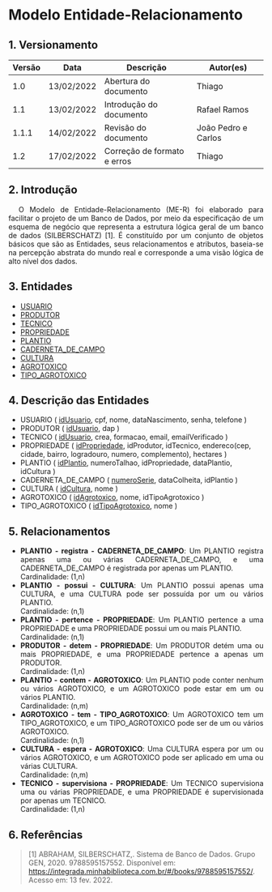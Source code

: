 # Modelo Entidade-Relacionamento

## 1. Versionamento

| Versão | Data       | Descrição               | Autor(es)    |
| ------ | ---------- | ----------------------- | ------------ |
| 1.0    | 13/02/2022 | Abertura do documento   | Thiago       |
| 1.1    | 13/02/2022 | Introdução do documento | Rafael Ramos |
| 1.1.1  | 14/02/2022 | Revisão do documento    | João Pedro e Carlos |
| 1.2    | 17/02/2022 | Correção de formato e erros    | Thiago |

## 2. Introdução

<p align="justify" style="text-indent: 20px">O Modelo de Entidade-Relacionamento (ME-R) foi elaborado para facilitar o projeto de um Banco de Dados, por meio da especificação de um esquema de negócio que representa a estrutura lógica geral de um banco de dados (SILBERSCHATZ) [1]. É constituído por um conjunto de objetos básicos que são as Entidades, seus relacionamentos e atributos, baseia-se na percepção abstrata do mundo real e corresponde a uma visão lógica de alto nível dos dados. </p>

## 3. Entidades

- [USUARIO](../../../requisitos/modelagem/lexicos#usuario)
- [PRODUTOR](../../../requisitos/modelagem/lexicos#produtor)
- [TECNICO](../../../requisitos/modelagem/lexicos#tecnico)
- [PROPRIEDADE](../../../requisitos/modelagem/lexicos#propriedade)
- [PLANTIO](../../../requisitos/modelagem/lexicos#plantio)
- [CADERNETA_DE_CAMPO](../../../requisitos/modelagem/lexicos#cardeneta_de_campo)
- [CULTURA](../../../requisitos/modelagem/lexicos#cultura)
- [AGROTOXICO](../../../requisitos/modelagem/lexicos#agrotoxico)
- [TIPO_AGROTOXICO](../../../requisitos/modelagem/lexicos#tipo_agrotoxico)

## 4. Descrição das Entidades

- USUARIO ( <span style="text-decoration: underline;">idUsuario</span>, cpf, nome, dataNascimento, senha, telefone )
- PRODUTOR ( <span style="text-decoration: underline;">idUsuario</span>, dap )
- TECNICO ( <span style="text-decoration: underline;">idUsuario</span>, crea, formacao, email, emailVerificado )
- PROPRIEDADE ( <span style="text-decoration: underline;">idPropriedade</span>, idProdutor, idTecnico, endereco(cep, cidade, bairro, logradouro, numero, complemento), hectares )
- PLANTIO ( <span style="text-decoration: underline;">idPlantio</span>, numeroTalhao, idPropriedade, dataPlantio, idCultura )
- CADERNETA_DE_CAMPO ( <span style="text-decoration: underline;">numeroSerie</span>, dataColheita, idPlantio )
- CULTURA ( <span style="text-decoration: underline;">idCultura</span>, nome )
- AGROTOXICO ( <span style="text-decoration: underline;">idAgrotoxico</span>, nome, idTipoAgrotoxico )
- TIPO_AGROTOXICO ( <span style="text-decoration: underline;">idTipoAgrotoxico</span>, nome )

## 5. Relacionamentos

<ul>
<li align="justify"><b>PLANTIO - registra - CADERNETA_DE_CAMPO</b>: Um PLANTIO registra apenas uma ou várias CADERNETA_DE_CAMPO, e uma CADERNETA_DE_CAMPO é registrada por apenas um PLANTIO. <br/>Cardinalidade: (1,n)</li>

<li align="justify"><b>PLANTIO - possui - CULTURA</b>: Um PLANTIO possui apenas uma CULTURA, e uma CULTURA pode ser
  possuída por um ou vários PLANTIO. <br/>Cardinalidade: (n,1)</li>

<li align="justify"><b>PLANTIO - pertence - PROPRIEDADE</b>: Um PLANTIO pertence a uma PROPRIEDADE e uma PROPRIEDADE
  possui um ou mais PLANTIO. <br/>Cardinalidade: (n,1)</li>

<li align="justify"><b>PRODUTOR - detem - PROPRIEDADE</b>: Um PRODUTOR detém uma ou mais PROPRIEDADE, e uma
  PROPRIEDADE pertence a apenas um PRODUTOR. <br/>Cardinalidade: (1,n)</li>

<li align="justify"><b>PLANTIO - contem - AGROTOXICO</b>: Um PLANTIO pode conter nenhum ou vários AGROTOXICO, e um
  AGROTOXICO pode estar em um ou vários PLANTIO. <br/>Cardinalidade: (n,m)</li>

<li align="justify"><b>AGROTOXICO - tem - TIPO_AGROTOXICO</b>: Um AGROTOXICO tem um TIPO_AGROTOXICO, e um
  TIPO_AGROTOXICO pode ser de um ou vários AGROTOXICO. <br/>Cardinalidade: (n,1)</li>

<li align="justify"><b>CULTURA - espera - AGROTOXICO</b>: Uma CULTURA espera por um ou vários AGROTOXICO, e um
  AGROTOXICO pode ser aplicado em uma ou várias CULTURA. <br/>Cardinalidade: (n,m)</li>

<li align="justify"><b>TECNICO - supervisiona - PROPRIEDADE</b>: Um TECNICO supervisiona uma ou várias PROPRIEDADE, e uma
  PROPRIEDADE é supervisionada por apenas um TECNICO. <br/>Cardinalidade: (1,n)</li>
</ul>

## 6. Referências

> [1] ABRAHAM, SILBERSCHATZ,. Sistema de Banco de Dados. Grupo GEN, 2020. 9788595157552. Disponível em: <a href="https://integrada.minhabiblioteca.com.br/#/books/9788595157552/" target="_blanck"> https://integrada.minhabiblioteca.com.br/#/books/9788595157552/</a>. Acesso em: 13 fev. 2022.

